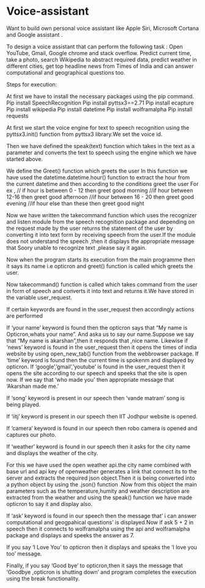 # Voice-assistant

Want to build own personal voice assistant like Apple Siri, Microsoft Cortana and Google assistant .

To design a voice assistant that can perform the following task :
Open YouTube, Gmail, Google chrome and stack overflow. Predict current time, take a photo, search Wikipedia to abstract required data, predict weather in different cities, get top headline news from Times of India and can answer computational and geographical questions too.

Steps for execution:


At first we have to install the necessary packages using the pip command.
Pip install SpeechRecognition
Pip install pyttsx3==2.71
Pip install ecapture
Pip install wikipedia
Pip install datetime
Pip install wolframalpha
Pip install requests

At first we start the voice engine for text to speech recognition using the pyttsx3.init() function from pyttsx3 library.We set the voice id.

Then we have defined the speak(text) function which takes in the text as a parameter and converts the text to speech using the engine which we have started above.

We define the Greet() function which greets the user 
In this function we have used the datetime.datetime.hour() function to extract the hour from the current datetime and then according to the conditions greet the user
For ex , // if hour is between 0 - 12 then greet good morning
//if hour between 12-16 then greet good afternoon
//if hour  between 16 - 20 then greet good evening
//if hour else than these then greet good night
	
Now we have written the takecommand function which uses the recognizer and listen module from the speech recognition package and depending on the request made by the user returns the statement of the user by converting it into text form by receiving speech from the user.If the module does not understand the speech ,then it displays the appropriate message that Soory unable to recognize text ,please say it again.

Now when the program starts its execution from the main programme then it says its name i.e opticron and greet() function is called which greets the user.

Now takecommand() function is called which takes command from the user in form of speech and converts it into text and returns it.We have stored in the variable user_request.

If certain keywords are found in the user_request then accordingly actions are performed

If ‘your name’ keyword is found then the opticron says that “My name is Opticron,whats your name”. And aska us to say our name.Suppose we say that “My name is akarshan”,then it responds that ,nice name.
Likewise if ‘news’ keyword is found in the user_request then it opens the times of india website by using open_new_tab() function from the webbrowser package.
If ‘time’ keyword is found then the current time is spokenm and displayed by opticron.
If ‘google’,’gmail’,’youtube’ is found in the user_request then it opens the site according to our speech and speeks that the site is open now.
If we say that ‘who made you’ then appropriate message that ‘Akarshan made me.’

If ‘song’ keyword is present in our speech then ‘vande matram’ song is being played.

If ‘iitj’ keyword is present in our speech then IIT Jodhpur website is opened.

If ‘camera’ keyword is found in our speech then robo camera is opened and captures our photo.

If ‘weather’ keyword is found in our speech then it asks for the city name and displays the weather of the city.

For this we have used the open weather api.the city name combined with base url and api key of openweather generates a link that connect its to the server and extracts the required json object.Then it is being converted into a python object by using the .json() function .Now from this object the main parameters such as the temperature,humity and weather description are extracted from the weather and using the speak() function we have made opticron to say it and display also.

If ‘ask’ keyword is found in our speech then the message that’ i can answer computational and geogpahical questions’   is displayed.Now if ask 5 + 2 in speech then it connects to wolframalpha using the api and wolframalpha package and displays and speeks the answer as 7.

If you say ‘I Love You’ to opticron then it displays and speaks the ‘I love you too’ message.

Finally, if you say ‘Good bye’ to opticron,then it says the message that ‘Goodbye ,opticron is shutting down’ and program completes the execution using the break functionality.


